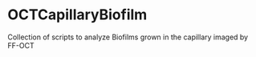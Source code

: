 # OCTCapillaryBiofilm
Collection of scripts to analyze Biofilms grown in the capillary imaged by FF-OCT
